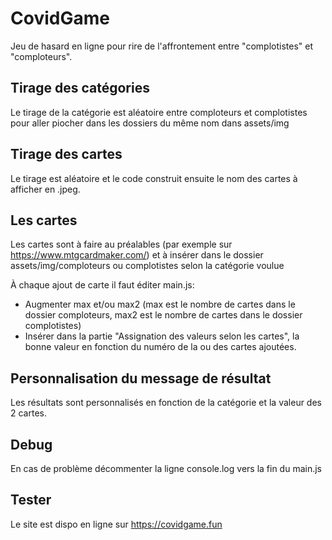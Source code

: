 # CovidGame

Jeu de hasard en ligne pour rire de l'affrontement entre "complotistes" et "comploteurs".

## Tirage des catégories

Le tirage de la catégorie est aléatoire entre comploteurs et complotistes pour aller piocher dans les dossiers du même nom dans assets/img

## Tirage des cartes

Le tirage est aléatoire et le code construit ensuite le nom des cartes à afficher en .jpeg.

## Les cartes

Les cartes sont à faire au préalables (par exemple sur https://www.mtgcardmaker.com/) et à insérer dans le dossier assets/img/comploteurs ou complotistes selon la catégorie voulue

À chaque ajout de carte il faut éditer main.js:

- Augmenter max et/ou max2 (max est le nombre de cartes dans le dossier comploteurs, max2 est le nombre de cartes dans le dossier complotistes) 
- Insérer dans la partie "Assignation des valeurs selon les cartes", la bonne valeur en fonction du numéro de la ou des cartes ajoutées.

## Personnalisation du message de résultat

Les résultats sont personnalisés en fonction de la catégorie et la valeur des 2 cartes.

## Debug

En cas de problème décommenter la ligne console.log vers la fin du main.js

## Tester

Le site est dispo en ligne sur https://covidgame.fun
